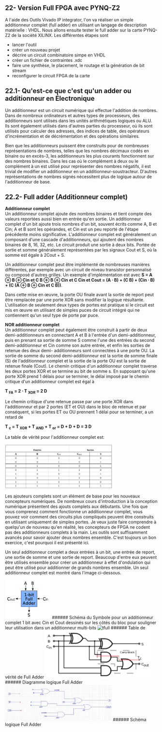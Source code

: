 ## 22- Version Full FPGA avec PYNQ-Z2
A l'aide des Outils Vivado IP integrator, l'on va réaliser un simple additionneur complet (full adder) en
utilisant un langage de description matérielle : VHDL. Nous allons ensuite tester le full adder sur la carte
PYNQ-Z2 de la société XILINX. Les différentes étapes sont

- lancer l'outil  
- créer un nouveau projet  
- décrire un circuit combinatoire simpe en VHDL  
- créer un fichier de contraintes .xdc  
- faire une synthèse, le placement, le routage et la génération de bit stream  
- reconfigurer le circuit FPGA de la carte  
  
## 22.1- Qu'est-ce que c'est qu'un adder ou additionneur en Électronique
Un additionneur est un circuit numérique qui effectue l'addition de nombres. Dans de nombreux ordinateurs
et autres types de processeurs, des additionneurs sont utilisés dans les unités arithmétiques logiques ou ALU.
Ils sont également utilisés dans d'autres parties du processeur, où ils sont utilisés pour calculer des adresses,
des indices de table, des opérateurs d'incrémentation et de décrémentation et des opérations similaires.

Bien que les additionneurs puissent être construits pour de nombreuses représentations de nombres, telles
que les nombres décimaux codés en binaire ou en excès-3, les additionneurs les plus courants fonctionnent
sur des nombres binaires. Dans les cas où le complément à deux ou le complément à un est utilisé pour
représenter des nombres négatifs, il est trivial de modifier un additionneur en un additionneur-soustracteur.
D'autres représentations de nombres signés nécessitent plus de logique autour de l'additionneur de base.

## 22.2- Full adder (Additionneur complet)
**Additionneur complet**  
Un additionneur complet ajoute des nombres binaires et tient compte des valeurs reportées aussi bien en
entrée qu'en sortie. Un additionneur complet d'un bit ajoute trois nombres d'un bit, souvent écrits comme A,
B et Cin; A et B sont les opérandes, et Cin est un peu reporté de l'étape précédente moins significative.
L'additionneur complet est généralement un composant d'une cascade d'additionneurs, qui ajoutent des
nombres binaires de 8, 16, 32, etc. Le circuit produit une sortie à deux bits. Portée de sortie et somme
généralement représentées par les signaux Cout et S, où la somme est égale à 2Cout + S.

Un additionneur complet peut être implémenté de nombreuses manières différentes, par exemple avec un
circuit de niveau transistor personnalisé ou composé d'autres grilles. Un exemple d'implémentation est avec
**S = A ⊕ B ⊕ Cin et C B ⊕ B ⊕ Cin et C Cin et Cout = (A ⋅ B) + (C B) + (Cin ⋅ B) + (C (A ⊕ B ⊕ Cin et C B))**.

Dans cette mise en œuvre, la porte OU finale avant la sortie de report peut être remplacée par une porte XOR
sans modifier la logique résultante. L'utilisation de seulement deux types de portes est pratique si le circuit
est mis en œuvre en utilisant de simples puces de circuit intégré qui ne contiennent qu'un seul type de porte
par puce.

**NOR additionneur complet**  
Un additionneur complet peut également être construit à partir de deux demi-additionneurs en connectant A
et B à l'entrée d'un demi-additionneur, puis en prenant sa sortie de somme S comme l'une des entrées du
second demi-additionneur et Cin comme son autre entrée, et enfin les sorties de retenue des deux demi-
additionneurs sont connectées à une porte OU. La sortie de somme du second demi-additionneur est la sortie
de somme finale (S) de l'additionneur complet et la sortie de la porte OU est la sortie de retenue finale
(Cout). Le chemin critique d'un additionneur complet traverse les deux portes XOR et se termine au bit de
somme s. En supposant qu'une porte XOR prend 1 délais pour se terminer, le délai imposé par le chemin
critique d'un additionneur complet est égal à  

**T <sub>FA</sub> = 2 ⋅ T  <sub>XOR</sub> = 2 D**

Le chemin critique d'une retenue passe par une porte XOR dans l'additionneur et par 2 portes (ET et OU)
dans le bloc de retenue et par conséquent, si les portes ET ou OU prennent 1 délai pour se terminer, a un
retard de  

**T  <sub>c</sub> = T  <sub>XOR</sub> + T  <sub>AND</sub> + T  <sub>or</sub> = D + D + D = 3 D**

La table de vérité pour l'additionneur complet est:

 <img alt="veriteadd" src="https://github.com/madou-sow/FPGA-PYNQ-Z2-langage-VHDL/blob/main/images/tableauveriteadd.png" width=70% height=70%  title="veriteadd"/>

 Les ajouteurs complets sont un élément de base pour les nouveaux concepteurs numériques. De nombreux
cours d'introduction à la conception numérique présentent des ajouts complets aux débutants. Une fois que
vous comprenez comment fonctionne un additionneur complet, vous pouvez voir comment des circuits plus
compliqués peuvent être construits en utilisant uniquement de simples portes. Je veux juste faire comprendre
à quelqu'un de nouveau qu'en réalité, les concepteurs de FPGA ne codent pas des additionneurs complets à la
main. Les outils sont suffisamment avancés pour savoir ajouter deux nombres ensemble. C'est toujours un
bon exercice, c'est pourquoi il est présenté ici.

Un seul additionneur complet a deux entrées à un bit, une entrée de report, une sortie de somme et
une sortie de report.
Beaucoup d'entre eux peuvent être utilisés ensemble pour créer un additionneur à effet d'ondulation
qui peut être utilisé pour additionner de grands nombres ensemble. Un seul additionneur complet est
montré dans l'image ci-dessous.


 <img alt="full" src="https://github.com/madou-sow/FPGA-PYNQ-Z2-langage-VHDL/blob/main/images/220px-1-bit_full-adder.png" width=30% height=30%  title="full"/>
 ###### Schéma du Symbole pour un additionneur complet 1 bit avec Cin et Cout dessinés sur les côtés du bloc pour souligner leur utilisation dans un additionneur multi-bits

<img alt="tfull" src="https://github.com/madou-sow/FPGA-PYNQ-Z2-langage-VHDL/blob/main/images/tableveritéFulladder.png" width=30% height=30%  title="tfull"/>
###### Table de vérité de Full Adder
  
 <img alt="tfull" src="https://github.com/madou-sow/FPGA-PYNQ-Z2-langage-VHDL/blob/main/images/220px-Full-adder_logic_diagram.png" width=70% height=70%  title="tfull"/>
 ###### Diagramme logique Full Adder

   <img alt="addfull" src="https://github.com/madou-sow/FPGA-PYNQ-Z2-langage-VHDL/blob/main/images/additionneur-complet.png" width=70% height=70%  title="addfull"/>
  ###### Schéma logique Full Adder
